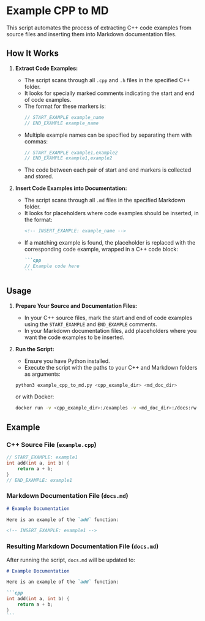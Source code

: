 # Example CPP to MD

This script automates the process of extracting C++ code examples from source files and inserting them into Markdown documentation files.

## How It Works

1. **Extract Code Examples:**
   - The script scans through all `.cpp` and `.h` files in the specified C++ folder.
   - It looks for specially marked comments indicating the start and end of code examples.
   - The format for these markers is:
     ```cpp
     // START_EXAMPLE example_name
     // END_EXAMPLE example_name
     ```
   - Multiple example names can be specified by separating them with commas:
     ```cpp
     // START_EXAMPLE example1,example2
     // END_EXAMPLE example1,example2
     ```
   - The code between each pair of start and end markers is collected and stored.

2. **Insert Code Examples into Documentation:**
   - The script scans through all `.md` files in the specified Markdown folder.
   - It looks for placeholders where code examples should be inserted, in the format:
     ```markdown
     <!-- INSERT_EXAMPLE: example_name -->
     ```
   - If a matching example is found, the placeholder is replaced with the corresponding code example, wrapped in a C++ code block:
     ````markdown
     ```cpp
     // Example code here
     ```
     ````

## Usage

1. **Prepare Your Source and Documentation Files:**
   - In your C++ source files, mark the start and end of code examples using the `START_EXAMPLE` and `END_EXAMPLE` comments.
   - In your Markdown documentation files, add placeholders where you want the code examples to be inserted.

2. **Run the Script:**
   - Ensure you have Python installed.
   - Execute the script with the paths to your C++ and Markdown folders as arguments:
    ```bash
    python3 example_cpp_to_md.py <cpp_example_dir> <md_doc_dir>
    ```
    or with Docker:
    ```bash
    docker run -v <cpp_example_dir>:/examples -v <md_doc_dir>:/docs:rw robotsix/cpp_to_md:master
    ```

## Example

### C++ Source File (`example.cpp`)
```cpp
// START_EXAMPLE: example1
int add(int a, int b) {
    return a + b;
}
// END_EXAMPLE: example1
```

### Markdown Documentation File (`docs.md`)
```markdown
# Example Documentation

Here is an example of the `add` function:

<!-- INSERT_EXAMPLE: example1 -->
```

### Resulting Markdown Documentation File (`docs.md`)
After running the script, `docs.md` will be updated to:
````markdown
# Example Documentation

Here is an example of the `add` function:

```cpp
int add(int a, int b) {
    return a + b;
}
```
````
